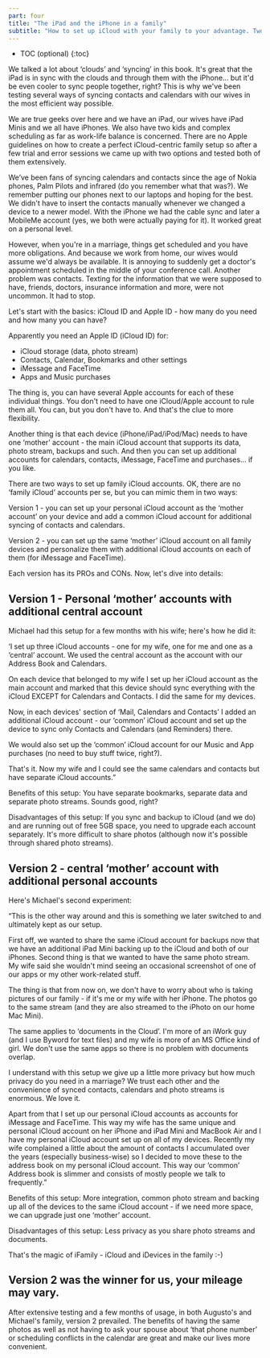 ```yaml
---
part: four
title: "The iPad and the iPhone in a family"
subtitle: "How to set up iCloud with your family to your advantage. Two ways to do it right."
---
```


* TOC (optional)
{:toc}

We talked a lot about ‘clouds’ and ‘syncing’ in this book. It's great that the iPad is in sync with the clouds and through them with the iPhone... but it'd be even cooler to sync people together, right? This is why we've been testing several ways of syncing contacts and calendars with our wives in the most efficient way possible.

We are true geeks over here and we have an iPad, our wives have iPad Minis and we all have iPhones. We also have two kids and complex scheduling as far as work-life balance is concerned. There are no Apple guidelines on how to create a perfect iCloud-centric family setup so after a few trial and error sessions we came up with two options and tested both of them extensively.

We’ve been fans of syncing calendars and contacts since the age of Nokia phones, Palm Pilots and infrared (do you remember what that was?). We remember putting our phones next to our laptops and hoping for the best. We didn't have to insert the contacts manually whenever we changed a device to a newer model. With the iPhone we had the cable sync and later a MobileMe account (yes, we both were actually paying for it). It worked great on a personal level.

However, when you're in a marriage, things get scheduled and you have more obligations. And because we work from home, our wives would assume we'd always be available. It is annoying to suddenly get a doctor's appointment scheduled in the middle of your conference call. Another problem was contacts. Texting for the information that we were supposed to have, friends, doctors, insurance information and more, were not uncommon. It had to stop.

Let's start with the basics: iCloud ID and Apple ID - how many do you need and how many you can have?

Apparently you need an Apple ID (iCloud ID) for:
* iCloud storage (data, photo stream)
* Contacts, Calendar, Bookmarks and other settings
* iMessage and FaceTime
* Apps and Music purchases

The thing is, you can have several Apple accounts for each of these individual things. You don't need to have one iCloud/Apple account to rule them all. You can, but you don't have to. And that's the clue to more flexibility.

Another thing is that each device (iPhone/iPad/iPod/Mac) needs to have one ‘mother’ account - the main iCloud account that supports its data, photo stream, backups and such. And then you can set up additional accounts for calendars, contacts, iMessage, FaceTime and purchases... if you like.

There are two ways to set up family iCloud accounts. OK, there are no ‘family iCloud’ accounts per se, but you can mimic them in two ways:

Version 1 - you can set up your personal iCloud account as the ‘mother account’ on your device and add a common iCloud account for additional syncing of contacts and calendars.

Version 2 - you can set up the same ‘mother’ iCloud account on all family devices and personalize them with additional iCloud accounts on each of them (for iMessage and FaceTime).

Each version has its PROs and CONs. Now, let's dive into details:

## Version 1 - Personal ‘mother’ accounts with additional central account

Michael had this setup for a few months with his wife; here's how he did it:

‘I set up three iCloud accounts - one for my wife, one for me and one as a ‘central’ account. We used the central account as the account with our Address Book and Calendars.

On each device that belonged to my wife I set up her iCloud account as the main account and marked that this device should sync everything with the iCloud EXCEPT for Calendars and Contacts. I did the same for my devices.

Now, in each devices' section of ‘Mail, Calendars and Contacts’ I added an additional iCloud account - our ‘common’ iCloud account and set up the device to sync only Contacts and Calendars (and Reminders) there.

We would also set up the ‘common’ iCloud account for our Music and App purchases (no need to buy stuff twice, right?).

That's it. Now my wife and I could see the same calendars and contacts but have separate iCloud accounts.”

Benefits of this setup: You have separate bookmarks, separate data and separate photo streams. Sounds good, right?

Disadvantages of this setup: If you sync and backup to iCloud (and we do) and are running out of free 5GB space, you need to upgrade each account separately. It's more difficult to share photos (although now it's possible through shared photo streams).

## Version 2 - central ‘mother’ account with additional personal accounts

Here's Michael's second experiment:

“This is the other way around and this is something we later switched to and ultimately kept as our setup.

First off, we wanted to share the same iCloud account for backups now that we have an additional iPad Mini backing up to the iCloud and both of our iPhones. Second thing is that we wanted to have the same photo stream. My wife said she wouldn't mind seeing an occasional screenshot of one of our apps or my other work-related stuff.

The thing is that from now on, we don't have to worry about who is taking pictures of our family - if it's me or my wife with her iPhone. The photos go to the same stream (and they are also streamed to the iPhoto on our home Mac Mini).

The same applies to ‘documents in the Cloud’. I'm more of an iWork guy (and I use Byword for text files) and my wife is more of an MS Office kind of girl. We don't use the same apps so there is no problem with documents overlap.

I understand with this setup we give up a little more privacy but how much privacy do you need in a marriage? We trust each other and the convenience of synced contacts, calendars and photo streams is enormous. We love it.

Apart from that I set up our personal iCloud accounts as accounts for iMessage and FaceTime. This way my wife has the same unique and personal iCloud account on her iPhone and iPad Mini and MacBook Air and I have my personal iCloud account set up on all of my devices.
Recently my wife complained a little about the amount of contacts I accumulated over the years (especially business-wise) so I decided to move these to the address book on my personal iCloud account. This way our ‘common’ Address book is slimmer and consists of mostly people we talk to frequently.”

Benefits of this setup: More integration, common photo stream and backing up all of the devices to the same iCloud account - if we need more space, we can upgrade just one ‘mother’ account.

Disadvantages of this setup: Less privacy as you share photo streams and documents.

That's the magic of iFamily - iCloud and iDevices in the family :-)

## Version 2 was the winner for us, your mileage may vary.

After extensive testing and a few months of usage, in both Augusto's and Michael's family, version 2 prevailed. The benefits of having the same photos as well as not having to ask your spouse about ‘that phone number’ or scheduling conflicts in the calendar are great and make our lives more convenient.